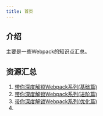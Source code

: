 ```yaml
---
title: 首页
---
```

## 介绍
主要是一些Webpack的知识点汇总。

## 资源汇总

1. [带你深度解锁Webpack系列(基础篇)](https://juejin.im/post/5e5c65fc6fb9a07cd00d8838)
2. [带你深度解锁Webpack系列(进阶篇)](https://juejin.im/post/5e6518946fb9a07c820fbaaf)
3. [带你深度解锁Webpack系列(优化篇)](https://juejin.im/post/5e6cfdc85188254913107c1f)
4. 